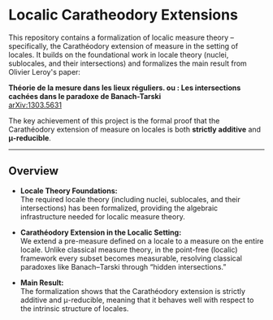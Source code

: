 # Localic Caratheodory Extensions

This repository contains a formalization of localic measure theory – specifically, the Carathéodory extension of measure in the setting of locales. It builds on the foundational work in locale theory (nuclei, sublocales, and their intersections) and formalizes the main result from Olivier Leroy's paper:

**Théorie de la mesure dans les lieux réguliers. ou : Les intersections cachées dans le paradoxe de Banach-Tarski**  
[arXiv:1303.5631](https://arxiv.org/abs/1303.5631)

The key achievement of this project is the formal proof that the Carathéodory extension of measure on locales is both **strictly additive** and **μ-reducible**.

---

## Overview

- **Locale Theory Foundations:**  
  The required locale theory (including nuclei, sublocales, and their intersections) has been formalized, providing the algebraic infrastructure needed for localic measure theory.

- **Carathéodory Extension in the Localic Setting:**  
  We extend a pre-measure defined on a locale to a measure on the entire locale. Unlike classical measure theory, in the point-free (localic) framework every subset becomes measurable, resolving classical paradoxes like Banach–Tarski through “hidden intersections.”

- **Main Result:**  
  The formalization shows that the Carathéodory extension is strictly additive and μ-reducible, meaning that it behaves well with respect to the intrinsic structure of locales.
